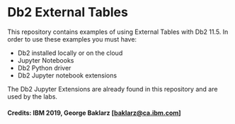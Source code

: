 # Db2 External Tables
This repository contains examples of using External Tables with Db2 11.5. In order to use these examples you must have:
* Db2 installed locally or on the cloud
* Jupyter Notebooks 
* Db2 Python driver
* Db2 Jupyter notebook extensions

The Db2 Jupyter Extensions are already found in this repository and are used by the labs.

#### Credits: IBM 2019, George Baklarz [baklarz@ca.ibm.com]

